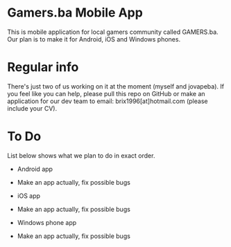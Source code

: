 Gamers.ba Mobile App
===============

This is mobile application for local gamers community called GAMERS.ba. Our plan is to make it for Android, iOS and Windows phones.

Regular info
===============

There's just two of us working on it at the moment (myself and jovapeba). If you feel like you can help, please pull this repo on GitHub or make an application for our dev team to email: brix1996[at]hotmail.com (please include your CV).

To Do
===============

List below shows what we plan to do in exact order.

- Android app
 - Make an app actually, fix possible bugs

- iOS app
 - Make an app actually, fix possible bugs

- Windows phone app
 - Make an app actually, fix possible bugs


